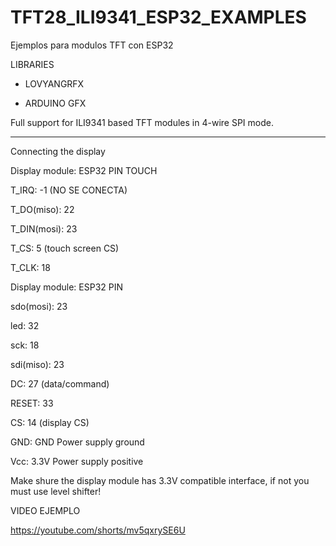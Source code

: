 # TFT28_ILI9341_ESP32_EXAMPLES
Ejemplos para modulos TFT con ESP32

LIBRARIES

- LOVYANGRFX

- ARDUINO GFX


Full support for ILI9341 based TFT modules in 4-wire SPI mode. 

------------------------

Connecting the display


Display module: ESP32 PIN TOUCH


T_IRQ:          -1 (NO SE CONECTA)

T_DO(miso):     22

T_DIN(mosi):    23

T_CS:            5 (touch screen CS)

T_CLK:          18



Display module: ESP32 PIN 

sdo(mosi):      23

led:            32

sck:            18

sdi(miso):      23

DC:             27 (data/command)

RESET:          33

CS:             14 (display CS)

GND:	          GND	Power supply ground

Vcc:            3.3V	Power supply positive

Make shure the display module has 3.3V compatible interface, if not you must use level shifter!

VIDEO EJEMPLO

https://youtube.com/shorts/mv5qxrySE6U
